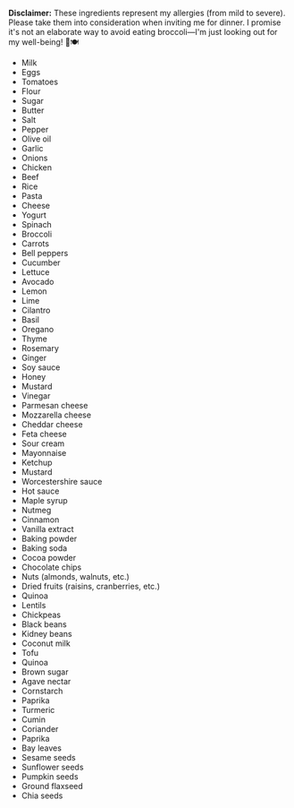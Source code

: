 **Disclaimer:** These ingredients represent my allergies (from mild to severe). Please take them into consideration when inviting me for dinner. I promise it's not an elaborate way to avoid eating broccoli—I'm just looking out for my well-being! 🤣🍽️

- Milk
- Eggs
- Tomatoes
- Flour
- Sugar
- Butter
- Salt
- Pepper
- Olive oil
- Garlic
- Onions
- Chicken
- Beef
- Rice
- Pasta
- Cheese
- Yogurt
- Spinach
- Broccoli
- Carrots
- Bell peppers
- Cucumber
- Lettuce
- Avocado
- Lemon
- Lime
- Cilantro
- Basil
- Oregano
- Thyme
- Rosemary
- Ginger
- Soy sauce
- Honey
- Mustard
- Vinegar
- Parmesan cheese
- Mozzarella cheese
- Cheddar cheese
- Feta cheese
- Sour cream
- Mayonnaise
- Ketchup
- Mustard
- Worcestershire sauce
- Hot sauce
- Maple syrup
- Nutmeg
- Cinnamon
- Vanilla extract
- Baking powder
- Baking soda
- Cocoa powder
- Chocolate chips
- Nuts (almonds, walnuts, etc.)
- Dried fruits (raisins, cranberries, etc.)
- Quinoa
- Lentils
- Chickpeas
- Black beans
- Kidney beans
- Coconut milk
- Tofu
- Quinoa
- Brown sugar
- Agave nectar
- Cornstarch
- Paprika
- Turmeric
- Cumin
- Coriander
- Paprika
- Bay leaves
- Sesame seeds
- Sunflower seeds
- Pumpkin seeds
- Ground flaxseed
- Chia seeds



